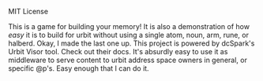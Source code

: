 MIT License

This is a game for building your memory!  It is also a demonstration of how *easy* it is to build for urbit without using a single atom, noun, arm, rune, or halberd.  Okay, I made the last one up.  This project is powered by dcSpark's Urbit Visor tool.  Check out their docs.  It's absurdly easy to use it as middleware to serve content to urbit address space owners in general, or specific @p's.  Easy enough that I can do it.
